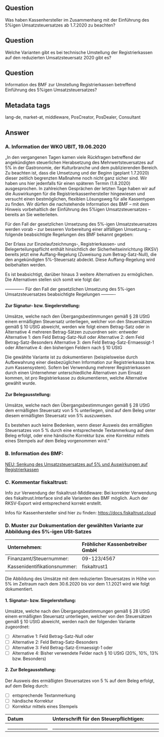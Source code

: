 ## Question
Was haben Kassenhersteller im Zusammenhang mit der Einführung des 5%igen Umsatzsteuersatzes ab 1.7.2020 zu beachten?

## Question
Welche Varianten gibt es bei technische Umstellung der Registrierkassen auf den reduzierten Umsatzsteuersatz 2020 gibt es?

## Question
Information des BMF zur Umstellung Registrierkassen betreffend Einführung des 5%igen Umsatzsteuersatzes?

## Metadata tags
lang-de, market-at, middleware, PosCreator, PosDealer, Consultant

## Answer

### A. Information der WKO UBIT, 19.06.2020

„In den vergangenen Tagen kamen viele Rückfragen betreffend der angekündigten steuerlichen Herabsetzung des Mehrwertsteuersatzes auf 5% in der Gastronomie, der Kulturbranche und dem publizierenden Bereich. Zu beachten ist, dass die Umsetzung und der Beginn (geplant 1.7.2020) dieser zeitlich begrenzten Maßnahme noch nicht ganz sicher sind. Wir haben uns hier jedenfalls für einen späteren Termin (1.8.2020) ausgesprochen. In zahlreichen Gesprächen der letzten Tage haben wir auf die Auswirkungen für die Registrierkassenhersteller hingewiesen und versucht einen bestmöglichen, flexiblen Lösungsweg für alle Kassentypen zu finden.
Wir dürfen die nachstehende Information des BMF – mit dem Hinweis vorbehaltlich der Einführung des 5%igen Umsatzsteuersatzes – bereits an Sie weiterleiten.

Für den Fall der gesetzlichen Umsetzung des 5%-igen Umsatzsteuersatzes werden vorab – zur besseren Vorbereitung einer allfälligen Umsetzung – folgende beabsichtigte Regelungen des BMF bekannt gegeben:

Der Erlass zur Einzelaufzeichnungs-, Registrierkassen- und Belegerteilungspflicht enthält hinsichtlich der Sicherheitseinrichtung (RKSV) bereits jetzt eine Auffang-Regelung (Zuweisung zum Betrag-Satz-Null), die den angekündigten 5%-Steuersatz abdeckt. Diese Auffang-Regelung wird beibehalten werden.

Es ist beabsichtigt, darüber hinaus 3 weitere Alternativen zu ermöglichen. Die Alternativen stellen sich somit wie folgt dar:

————- Für den Fall der gesetzlichen Umsetzung des 5%-igen Umsatzsteuersatzes beabsichtigte Regelungen ———-

#### Zur Signatur- bzw. Siegelerstellung:

Umsätze, welche nach den Übergangsbestimmungen gemäß § 28 UStG einem ermäßigten Steuersatz unterliegen, welcher von den Steuersätzen gemäß § 10 UStG abweicht, werden wie folgt einem Betrag-Satz oder in Alternative 4 mehreren Betrag-Sätzen zuzuordnen sein: entweder
Alternative 1: dem Feld Betrag-Satz-Null oder
Alternative 2: dem Feld Betrag-Satz-Besonders
Alternative 3: dem Feld Betrag-Satz-Ermaessigt-1 oder
Alternative 4: den bisherigen Feldern nach § 10 UStG

Die gewählte Variante ist zu dokumentieren (beispielsweise durch Aufbewahrung einer diesbezüglichen Information zur Registrierkassa bzw. zum Kassensystem). Sofern bei Verwendung mehrerer Registrierkassen durch einen Unternehmer unterschiedliche Alternativen zum Einsatz kommen, ist pro Registrierkasse zu dokumentieren, welche Alternative gewählt wurde.

#### Zur Belegausstellung:

Umsätze, welche nach den Übergangsbestimmungen gemäß § 28 UStG dem ermäßigten Steuersatz von 5 % unterliegen, sind auf dem Beleg unter diesem ermäßigten Steuersatz von 5% auszuweisen.

Es bestehen auch keine Bedenken, wenn dieser Ausweis des ermäßigten Steuersatzes von 5 % durch eine entsprechende Textanmerkung auf dem Beleg erfolgt, oder eine händische Korrektur bzw. eine Korrektur mittels eines Stempels auf dem Beleg vorgenommen wird.“

### B. Information des BMF: 

[NEU: Senkung des Umsatzsteuersatzes auf 5% und Auswirkungen auf Registrierkassen](https://www.bmf.gv.at/public/informationen/informationen-coronavirus/registrierkassen.html)

### C. Kommentar fiskaltrust:
Info zur Verwendung der fiskaltrust-Middleware:
Bei korrekter Verwendung des fiskaltrust.Interface sind alle Varianten des BMF möglich.
Auch der RKSV-Export wird entsprechend korrekt erstellt.

Infos für Kassenhersteller sind hier zu finden: https://docs.fiskaltrust.cloud

### D. Muster zur Dokumentation der gewählten Variante zur Abbildung des 5%-igen USt-Satzes

| Unternehmen: | Fröhlicher Kassenbetreiber GmbH |
| :--- | :--- |
| Finanzamt/Steuernummer: |09-123/4567 |
| Kassenidentifikationsnummer: | fiskaltrust1 |


Die Abbildung des Umsätze mit dem reduzierten Steuersatzes in Höhe von 5% im Zeitraum nach dem 30.6.2020 bis vor dem 1.1.2021 wird wie folgt dokumentiert.

#### 1. Signatur- bzw. Siegelerstellung:

Umsätze, welche nach den Übergangsbestimmungen gemäß § 28 UStG einem ermäßigten Steuersatz unterliegen, welcher von den Steuersätzen gemäß § 10 UStG abweicht, werden nach der folgenden Variante zugeordnet:

- [ ] Alternative 1: Feld Betrag-Satz-Null oder
- [ ] Alternative 2: Feld Betrag-Satz-Besonders
- [ ] Alternative 3: Feld Betrag-Satz-Ermaessigt-1 oder
- [ ] Alternative 4: Bisher verwendete Felder nach § 10 UStG (20%, 10%, 13% bzw. Besonders)

#### 2. Zur Belegausstellung:

Der Ausweis des ermäßigten Steuersatzes von 5 % auf dem Beleg erfolgt, auf dem Beleg durch:

- [ ] entsprechende Textanmerkung
- [ ] händische Korrektur 
- [ ] Korrektur mittels eines Stempels

| Datum | Unterschrift für den Steuerpflichtigen: |
| :--- | :--- |
| __________________ | ______________________________________________________ |
